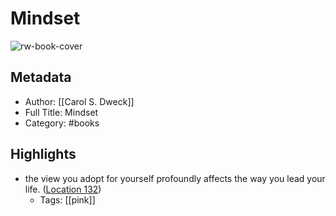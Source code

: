 # Mindset

![rw-book-cover](https://images-na.ssl-images-amazon.com/images/I/41vS70Qo3rL._SL200_.jpg)

## Metadata
- Author: [[Carol S. Dweck]]
- Full Title: Mindset
- Category: #books

## Highlights
- the view you adopt for yourself profoundly affects the way you lead your life. ([Location 132](https://readwise.io/to_kindle?action=open&asin=B000FCKPHG&location=132))
    - Tags: [[pink]] 
